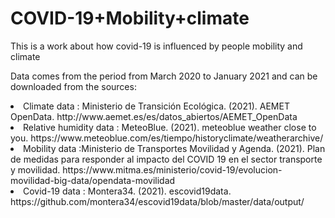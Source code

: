 # COVID-19+Mobility+climate
<p>This is a work about how covid-19 is influenced by people mobility and climate</p>

<p>Data comes from the period from March 2020 to January 2021 and can be downloaded from the sources:</p>

  <li> Climate data : Ministerio de Transición Ecológica. (2021). AEMET OpenData. http://www.aemet.es/es/datos_abiertos/AEMET_OpenData </li>
  <li> Relative humidity data : MeteoBlue. (2021). meteoblue weather close to you. https://www.meteoblue.com/es/tiempo/historyclimate/weatherarchive/ </li>
  <li>Mobility data :Ministerio de Transportes Movilidad y Agenda. (2021). Plan de medidas para responder al impacto del COVID 19 en el sector transporte y movilidad. https://www.mitma.es/ministerio/covid-19/evolucion-movilidad-big-data/opendata-movilidad </li>
  <li> Covid-19 data :   Montera34. (2021). escovid19data. https://github.com/montera34/escovid19data/blob/master/data/output/</li>

 
  

